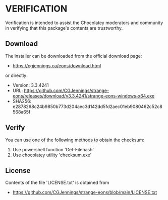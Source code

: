# VERIFICATION
Verification is intended to assist the Chocolatey moderators and community in verifying that this package's contents are trustworthy.

## Download
The installer can be downloaded from the official download page:

- https://cgjennings.ca/eons/download.html

or directly:
- Version: 3.3.4241
- URL: https://github.com/CGJennings/strange-eons/releases/download/v3.3.4241/strange-eons-windows-x64.exe
- SHA256: e2878268c24b9850b773d204aec3d142dd5fd2aec01eb9080462c52c8568a65f

## Verify
You can use one of the following methods to obtain the checksum:

1. Use powershell function 'Get-Filehash'
2. Use chocolatey utility 'checksum.exe'


## License
Contents of the file 'LICENSE.txt' is obtained from 

- https://github.com/CGJennings/strange-eons/blob/main/LICENSE.txt
